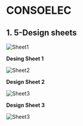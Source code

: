 # CONSOELEC


## 1. 5-Design sheets

![Sheet1](ConcoElec/img/1.png)

__Desing Sheet 1__

![Sheet2](ConcoElec/img/2.png)

__Design Sheet 2__

![Sheet3](ConcoElec/img/3.png)

__Design Sheet 3__

![Sheet3](ConcoElec/img/3.png)
